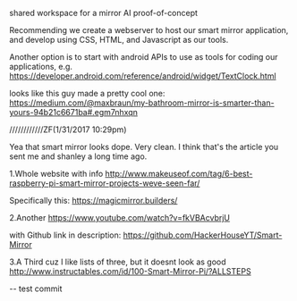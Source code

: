 shared workspace for a mirror AI proof-of-concept

Recommending we create a webserver to host our smart mirror application, and develop using CSS, HTML, and Javascript as our tools.


Another option is to start with android APIs to use as tools for coding our applications,
e.g. https://developer.android.com/reference/android/widget/TextClock.html

looks like this guy made a pretty cool one:
https://medium.com/@maxbraun/my-bathroom-mirror-is-smarter-than-yours-94b21c6671ba#.egm7nhxqn

////////////ZF(1/31/2017 10:29pm)

Yea that smart mirror looks dope. Very clean. I think that's the article you sent me and shanley a long time ago.

1.Whole website with info
  http://www.makeuseof.com/tag/6-best-raspberry-pi-smart-mirror-projects-weve-seen-far/

  Specifically this:
  https://magicmirror.builders/

2.Another
  https://www.youtube.com/watch?v=fkVBAcvbrjU
  
  with Github link in description:
  https://github.com/HackerHouseYT/Smart-Mirror

3.A Third cuz I like lists of three, but it doesnt look as good
  http://www.instructables.com/id/100-Smart-Mirror-Pi/?ALLSTEPS

-- test commit

